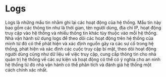# Logs

Logs là những mẩu tin nhằm ghi lại các hoạt động của hệ thống. Mẩu tin này bao gồm các thông tin như là thời gian, tên người dùng, địa chỉ IP, hoạt động truy cập vào hệ thống và nhiều thông tin khác tùy thuộc vào mỗi hệ thống. Nhà vận hành sử dụng logs để theo dõi các hoạt động trên hệ thống của mình từ đó có thể phát hiện và xác định nguồn gây ra các sự cố trong hệ thống, phát hiện và xác định các cuộc truy cập bí mật, theo dõi hoạt động người dùng cũng như dữ liệu về việc truy cập, cung cấp thông tin cho nhà quản trị hệ thống về các sự kiện và hoạt động có thể có ý nghĩa cho an ninh hệ thống từ đó nhà vận hành có thể phân tích và đánh giá hệ thống một cách chính xác nhất. 

